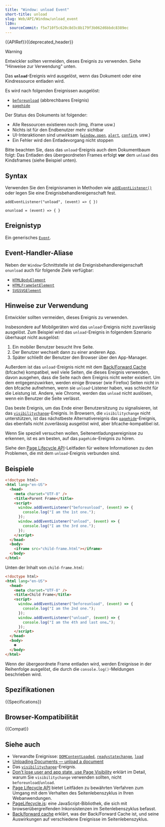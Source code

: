 ```yaml
---
title: "Window: unload Event"
short-title: unload
slug: Web/API/Window/unload_event
l10n:
  sourceCommit: f5e710f5c620c8d3c8b179f3b062d6bbdc8389ec
---
```


{{APIRef}}{{deprecated_header}}

> [!WARNING]
> Entwickler sollten vermeiden, dieses Ereignis zu verwenden. Siehe "Hinweise zur Verwendung" unten.

Das **`unload`**-Ereignis wird ausgelöst, wenn das Dokument oder eine Kindressource entladen wird.

Es wird nach folgenden Ereignissen ausgelöst:

- [`beforeunload`](/de/docs/Web/API/Window/beforeunload_event) (abbrechbares Ereignis)
- [`pagehide`](/de/docs/Web/API/Window/pagehide_event)

Der Status des Dokuments ist folgender:

- Alle Ressourcen existieren noch (img, iframe usw.)
- Nichts ist für den Endbenutzer mehr sichtbar
- UI-Interaktionen sind unwirksam ([`window.open`](/de/docs/Web/API/Window/open), [`alert`](/de/docs/Web/API/Window/alert), [`confirm`](/de/docs/Web/API/Window/confirm), usw.)
- Ein Fehler wird den Entladevorgang nicht stoppen

Bitte beachten Sie, dass das `unload`-Ereignis auch dem Dokumentbaum folgt: Das Entladen des übergeordneten Frames erfolgt **vor** dem `unload` des Kindsframes (siehe Beispiel unten).

## Syntax

Verwenden Sie den Ereignisnamen in Methoden wie [`addEventListener()`](/de/docs/Web/API/EventTarget/addEventListener) oder legen Sie eine Ereignisbehandlereigenschaft fest.

```js-nolint
addEventListener("unload", (event) => { })

onunload = (event) => { }
```

## Ereignistyp

Ein generisches [`Event`](/de/docs/Web/API/Event).

## Event-Handler-Aliase

Neben der `Window`-Schnittstelle ist die Ereignisbehandlereigenschaft `onunload` auch für folgende Ziele verfügbar:

- [`HTMLBodyElement`](/de/docs/Web/API/HTMLBodyElement)
- [`HTMLFrameSetElement`](/de/docs/Web/API/HTMLFrameSetElement)
- [`SVGSVGElement`](/de/docs/Web/API/SVGSVGElement)

## Hinweise zur Verwendung

Entwickler sollten vermeiden, dieses Ereignis zu verwenden.

Insbesondere auf Mobilgeräten wird das `unload`-Ereignis nicht zuverlässig ausgelöst. Zum Beispiel wird das `unload`-Ereignis in folgendem Szenario überhaupt nicht ausgelöst:

1. Ein mobiler Benutzer besucht Ihre Seite.
2. Der Benutzer wechselt dann zu einer anderen App.
3. Später schließt der Benutzer den Browser über den App-Manager.

Außerdem ist das `unload`-Ereignis nicht mit dem [Back/Forward Cache](https://web.dev/articles/bfcache) (bfcache) kompatibel, weil viele Seiten, die dieses Ereignis verwenden, davon ausgehen, dass die Seite nach dem Ereignis nicht weiter existiert. Um dem entgegenzuwirken, werden einige Browser (wie Firefox) Seiten nicht in den bfcache aufnehmen, wenn sie `unload`-Listener haben, was schlecht für die Leistung ist. Andere, wie Chrome, werden das `unload` nicht auslösen, wenn ein Benutzer die Seite verlässt.

Das beste Ereignis, um das Ende einer Benutzersitzung zu signalisieren, ist das [`visibilitychange`](/de/docs/Web/API/Document/visibilitychange_event)-Ereignis. In Browsern, die `visibilitychange` nicht unterstützen, ist das nächstbeste Alternativereignis das [`pagehide`](/de/docs/Web/API/Window/pagehide_event)-Ereignis, das ebenfalls nicht zuverlässig ausgelöst wird, aber bfcache-kompatibel ist.

Wenn Sie speziell versuchen wollen, Seitenentladungsereignisse zu erkennen, ist es am besten, auf das `pagehide`-Ereignis zu hören.

Siehe den [Page Lifecycle API](https://developer.chrome.com/docs/web-platform/page-lifecycle-api#the-unload-event)-Leitfaden für weitere Informationen zu den Problemen, die mit dem `unload`-Ereignis verbunden sind.

## Beispiele

```html
<!doctype html>
<html lang="en-US">
  <head>
    <meta charset="UTF-8" />
    <title>Parent Frame</title>
    <script>
      window.addEventListener("beforeunload", (event) => {
        console.log("I am the 1st one.");
      });
      window.addEventListener("unload", (event) => {
        console.log("I am the 3rd one.");
      });
    </script>
  </head>
  <body>
    <iframe src="child-frame.html"></iframe>
  </body>
</html>
```

Unten der Inhalt von `child-frame.html`:

```html
<!doctype html>
<html lang="en-US">
  <head>
    <meta charset="UTF-8" />
    <title>Child Frame</title>
    <script>
      window.addEventListener("beforeunload", (event) => {
        console.log("I am the 2nd one.");
      });
      window.addEventListener("unload", (event) => {
        console.log("I am the 4th and last one…");
      });
    </script>
  </head>
  <body>
    ☻
  </body>
</html>
```

Wenn der übergeordnete Frame entladen wird, werden Ereignisse in der Reihenfolge ausgelöst, die durch die `console.log()`-Meldungen beschrieben wird.

## Spezifikationen

{{Specifications}}

## Browser-Kompatibilität

{{Compat}}

## Siehe auch

- Verwandte Ereignisse: [`DOMContentLoaded`](/de/docs/Web/API/Document/DOMContentLoaded_event), [`readystatechange`](/de/docs/Web/API/Document/readystatechange_event), [`load`](/de/docs/Web/API/Window/load_event)
- [Unloading Documents — unload a document](https://html.spec.whatwg.org/multipage/browsers.html#unloading-documents)
- Das [`visibilitychange`](/de/docs/Web/API/Document/visibilitychange_event)-Ereignis.
- [Don't lose user and app state, use Page Visibility](https://www.igvita.com/2015/11/20/dont-lose-user-and-app-state-use-page-visibility/) erklärt im Detail, warum Sie `visibilitychange` verwenden sollten, nicht `beforeunload`/`unload`.
- [Page Lifecycle API](https://developer.chrome.com/docs/web-platform/page-lifecycle-api#developer-recommendations-for-each-state) bietet Leitfäden zu bewährten Verfahren zum Umgang mit dem Verhalten des Seitenlebenszyklus in Ihren Webanwendungen.
- [PageLifecycle.js](https://github.com/GoogleChromeLabs/page-lifecycle): eine JavaScript-Bibliothek, die sich mit browserübergreifenden Inkonsistenzen im Seitenlebenszyklus befasst.
- [Back/forward cache](https://web.dev/articles/bfcache) erklärt, was der Back/Forward Cache ist, und seine Auswirkungen auf verschiedene Ereignisse im Seitenlebenszyklus.
